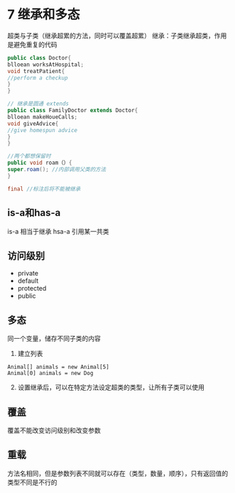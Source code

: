 # 7 继承和多态
超类与子类（继承超累的方法，同时可以覆盖超累）
继承：子类继承超类，作用是避免重复的代码
~~~ java
public class Doctor{
blloean worksAtHospital;
void treatPatient{
//perform a checkup
}
}

// 继承是圆通 extends
public class FamilyDoctor extends Doctor{
blloean makeHoueCalls;
void giveAdvice{
//give homespun advice
}
}

//两个都想保留时
public void roam（）{
super.roam(); //内部调用父类的方法
}

final //标注后将不能被继承
~~~
## is-a和has-a
is-a 相当于继承
hsa-a 引用某一共类
## 访问级别
- private
- default
- protected
- public
## 多态
同一个变量，储存不同子类的内容
1. 建立列表
~~~
Animal[] animals = new Animal[5]
Animal[0] animals = new Dog
~~~
2. 设置继承后，可以在特定方法设定超类的类型，让所有子类可以使用

## 覆盖
覆盖不能改变访问级别和改变参数
## 重载
方法名相同，但是参数列表不同就可以存在（类型，数量，顺序），只有返回值的类型不同是不行的